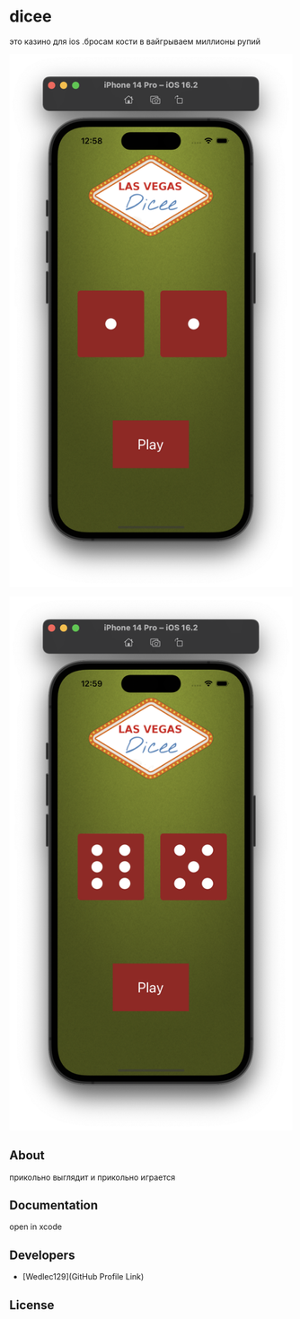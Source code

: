 # dicee

это казино для ios .бросам кости в вайгрываем миллионы рупий

<p align="center">
      <img src="https://github.com/Wedlec129/dicee/blob/main/Снимок%20экрана%202023-03-16%20в%2012.58.51.png" width="726">
</p>

<p align="center">
      <img src="https://github.com/Wedlec129/dicee/blob/main/Снимок%20экрана%202023-03-16%20в%2012.59.03.png" width="726">
</p>


## About

прикольно выглядит и прикольно играется

## Documentation

open in xcode 

## Developers

- [Wedlec129](GitHub Profile Link)

## License
